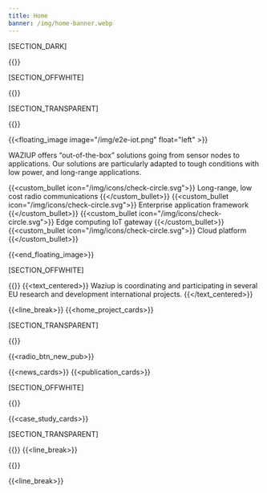 ```yaml
---
title: Home
banner: /img/home-banner.webp
---
```

[SECTION_DARK]

{{<home-banner-slider>}}

[SECTION_OFFWHITE]

{{<service-cards>}}

<!-- [SECTION_TRANSPARENT] -->

<!-- {{<floating_video float="center" link="https://www.youtube.com/embed/hu-v-eukLAc?autoplay=0;rel=0&loop=0;controls=0&amp;showinfo=0&autohide=1">}}
{{<end_floating_image>}} -->

[SECTION_TRANSPARENT]

{{<title>}}
## End-to-End Technology
{{</title>}}

{{<floating_image image="/img/e2e-iot.png" float="left" >}}

WAZIUP offers “out-of-the-box” solutions going from sensor nodes to applications. Our solutions are particularly adapted to tough conditions with low power, and long-range applications.

{{<custom_bullet icon="/img/icons/check-circle.svg">}}
Long-range, low cost radio communications
{{</custom_bullet>}}
{{<custom_bullet icon="/img/icons/check-circle.svg">}}
Enterprise application framework
{{</custom_bullet>}}
{{<custom_bullet icon="/img/icons/check-circle.svg">}}
Edge computing IoT gateway
{{</custom_bullet>}}
{{<custom_bullet icon="/img/icons/check-circle.svg">}}
Cloud platform
{{</custom_bullet>}}

{{<end_floating_image>}}

[SECTION_OFFWHITE]

{{<title>}}
## Research and Innovation Projects
{{</title>}}
{{<text_centered>}}
Waziup is coordinating and participating in several EU research and development international projects.
{{</text_centered>}}

{{<line_break>}}
{{<home_project_cards>}}

[SECTION_TRANSPARENT]

{{<title>}}
## Latest Updates
{{</title>}}

{{<radio_btn_new_pub>}}

{{<news_cards>}}
{{<publication_cards>}}

[SECTION_OFFWHITE]

{{<title>}}
## Case Study
{{</title>}}

{{<case_study_cards>}}

[SECTION_TRANSPARENT]

{{<title>}}
## Our Partners
{{</title>}}
{{<line_break>}}

{{<logoshow>}}

{{<line_break>}}